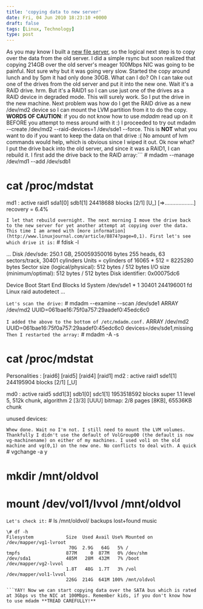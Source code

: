 ```yaml
---
title: 'copying data to new server'
date: Fri, 04 Jun 2010 18:23:10 +0000
draft: false
tags: [Linux, Technology]
type: post
---
```


As you may know I built a [new file server](http://zeusville.wordpress.com/2010/06/03/new-server/), so the logical next step is to copy over the data from the old server. I did a simple rsync but soon realized that copying 214GB over the old server's meager 100Mbps NIC was going to be painful. Not sure why but it was going very slow. Started the copy around lunch and by 5pm it had only done 30GB. What can I do? Oh I can take out one of the drives from the old server and put it into the new one. Wait it's a RAID drive. hrm. But it's a RAID1 so I can use just one of the drives as a RAID device in degraded mode. This will surely work. So I put the drive in the new machine. Next problem was how do I get the RAID drive as a new /dev/md2 device so I can mount the LVM partition from it to do the copy. **WORDS OF CAUTION**: if you do not know how to use _mdadm_ read up on it BEFORE you attempt to mess around with it :) I proceeded to try out mdadm --create /dev/md2 --raid-devices=1 /dev/sde1 --force. This is **NOT** what you want to do if you want to keep the data on that drive :( No amount of lvm commands would help, which is obvious since I wiped it out. Ok now what? I put the drive back into the old server, and since it was a RAID1, I can rebuild it. I first add the drive back to the RAID array:```
\# mdadm --manage /dev/md1 --add /dev/sdb1
# cat /proc/mdstat
md1 : active raid1 sda1\[0\] sdb1\[1\]
      24418688 blocks \[2/1\] \[U\_\]
      \[=>...................\]  recovery =  6.4% 

```I let that rebuild overnight. The next morning I move the drive back to the new server for yet another attempt at copying over the data. This time I am armed with [more information](http://www.linuxjournal.com/article/8874?page=0,1). First let's see which drive it is:```
\# fdisk -l

...
Disk /dev/sde: 250.1 GB, 250059350016 bytes
255 heads, 63 sectors/track, 30401 cylinders
Units = cylinders of 16065 \* 512 = 8225280 bytes
Sector size (logical/physical): 512 bytes / 512 bytes
I/O size (minimum/optimal): 512 bytes / 512 bytes
Disk identifier: 0x00075dc6

   Device Boot      Start         End      Blocks   Id  System
/dev/sde1   \*           1       30401   244196001   fd  Linux raid autodetect
...

```Let's scan the drive:```
\# mdadm --examine --scan /dev/sde1
ARRAY /dev/md2 UUID=061bae16:75f0a757:29aadef0:45edc6c0

```I added the above to the bottom of /etc/mdadm.conf.```
ARRAY /dev/md2 UUID=061bae16:75f0a757:29aadef0:45edc6c0 devices=/dev/sde1,missing
```Then I restarted the array:```
\# mdadm -A -s

# cat /proc/mdstat 
Personalities : \[raid6\] \[raid5\] \[raid4\] \[raid1\] 
md2 : active raid1 sde1\[1\]
      244195904 blocks \[2/1\] \[\_U\]
      
md0 : active raid5 sdd1\[3\] sdb1\[0\] sdc1\[1\]
      1953518592 blocks super 1.1 level 5, 512k chunk, algorithm 2 \[3/3\] \[UUU\]
      bitmap: 2/8 pages \[8KB\], 65536KB chunk

unused devices: 

```Whew done. Wait no I'm not. I still need to mount the LVM volumes. Thankfully I didn't use the default of VolGroup00 (the default is now vg-machinename) on either of my machines. I used vol1 on the old machine and vg(0,1) on the new one. No conflicts to deal with. A quick```
\# vgchange -a y
# mkdir /mnt/oldvol
# mount /dev/vol1/lvvol /mnt/oldvol
```Let's check it:```
\# ls /mnt/oldvol/
backups  lost+found  music
``````
\# df -h
Filesystem            Size  Used Avail Use% Mounted on
/dev/mapper/vg1-lvroot
                       70G  2.9G   64G   5% /
tmpfs                 877M     0  877M   0% /dev/shm
/dev/sda1             485M   28M  432M   7% /boot
/dev/mapper/vg2-lvvol
                      1.8T   48G  1.7T   3% /vol
/dev/mapper/vol1-lvvol
                      226G  214G  641M 100% /mnt/oldvol

```YAY! Now we can start copying data over the SATA bus which is rated at 3Gbps vs the NIC at 100Mbps. Remember kids, if you don't know how to use mdadm **TREAD CAREFULLY!**